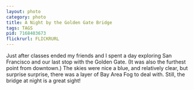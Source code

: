 ```yaml
---
layout: photo
category: photo
title: A Night by the Golden Gate Bridge
tags: TAGS
pid: 7168403673
flickrurl: FLICKRURL
---
```


Just after classes ended my friends and I spent a day exploring San Francisco and our last stop with the Golden Gate. (It was also the furthest point from downtown.) The skies were nice a blue, and relatively clear, but surprise surprise, there was a layer of Bay Area Fog to deal with. Still, the bridge at night is a great sight!
